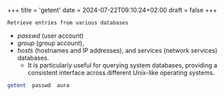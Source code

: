 +++
title = 'getent'
date = 2024-07-22T09:10:24+02:00
draft = false
+++

    Retrieve entries from various databases

 - *passwd* (user account) 
 - *group* (group account), 
 - *hosts* (hostnames and IP addresses), and services (network services) databases.
	 - It is particularly useful for querying system databases, providing a consistent interface across different Unix-like operating systems.
 
```bash
getent  passwd  aura
```


